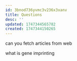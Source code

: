 ```yaml
---
id: 3bnod736yvmc3v236x3xanv
title: Questions
desc: ''
updated: 1747344565782
created: 1747344150265
---
```

can you fetch articles from web

what is gene imprinting

